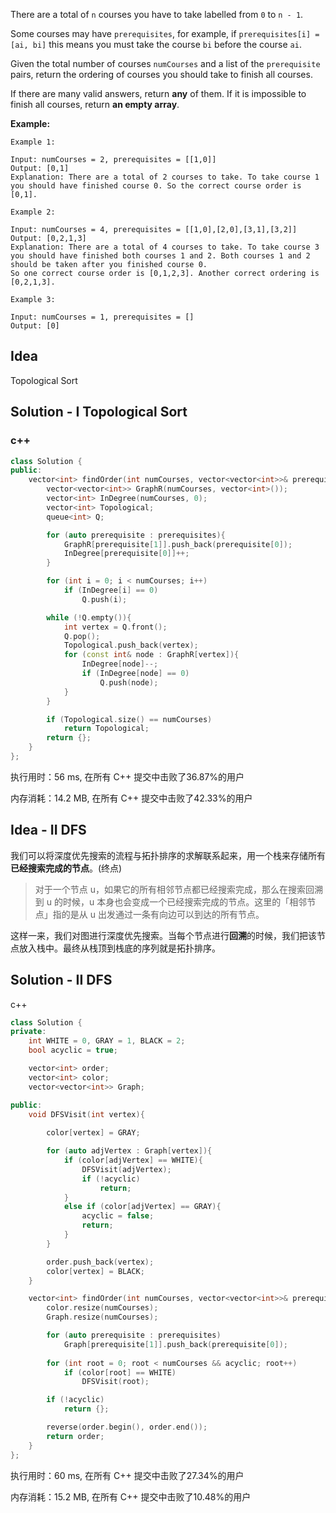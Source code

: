 There are a total of `n` courses you have to take labelled from `0` to `n - 1`.

Some courses may have `prerequisites`, for example, if `prerequisites[i] = [ai, bi]` this means you must take the course `bi` before the course `ai`.

Given the total number of courses `numCourses` and a list of the `prerequisite` pairs, return the ordering of courses you should take to finish all courses.

If there are many valid answers, return **any** of them. If it is impossible to finish all courses, return **an empty array**.



**Example:**
```
Example 1:

Input: numCourses = 2, prerequisites = [[1,0]]
Output: [0,1]
Explanation: There are a total of 2 courses to take. To take course 1 you should have finished course 0. So the correct course order is [0,1].

Example 2:

Input: numCourses = 4, prerequisites = [[1,0],[2,0],[3,1],[3,2]]
Output: [0,2,1,3]
Explanation: There are a total of 4 courses to take. To take course 3 you should have finished both courses 1 and 2. Both courses 1 and 2 should be taken after you finished course 0.
So one correct course order is [0,1,2,3]. Another correct ordering is [0,2,1,3].

Example 3:

Input: numCourses = 1, prerequisites = []
Output: [0]
```

## Idea

Topological Sort

## Solution - I Topological Sort

### c++

```c++
class Solution {
public:
    vector<int> findOrder(int numCourses, vector<vector<int>>& prerequisites) {
        vector<vector<int>> GraphR(numCourses, vector<int>());
        vector<int> InDegree(numCourses, 0);
        vector<int> Topological;
        queue<int> Q;

        for (auto prerequisite : prerequisites){
            GraphR[prerequisite[1]].push_back(prerequisite[0]);
            InDegree[prerequisite[0]]++;
        }

        for (int i = 0; i < numCourses; i++)
            if (InDegree[i] == 0) 
                Q.push(i);

        while (!Q.empty()){
            int vertex = Q.front();
            Q.pop();
            Topological.push_back(vertex);
            for (const int& node : GraphR[vertex]){
                InDegree[node]--;
                if (InDegree[node] == 0) 
                    Q.push(node);
            }
        }

        if (Topological.size() == numCourses)
            return Topological;
        return {};
    }
};
```

执行用时：56 ms, 在所有 C++ 提交中击败了36.87%的用户

内存消耗：14.2 MB, 在所有 C++ 提交中击败了42.33%的用户

## Idea - II DFS

我们可以将深度优先搜索的流程与拓扑排序的求解联系起来，用一个栈来存储所有**已经搜索完成的节点**。(终点)

> 对于一个节点 u，如果它的所有相邻节点都已经搜索完成，那么在搜索回溯到 u 的时候，u 本身也会变成一个已经搜索完成的节点。这里的「相邻节点」指的是从 u 出发通过一条有向边可以到达的所有节点。

这样一来，我们对图进行深度优先搜索。当每个节点进行**回溯**的时候，我们把该节点放入栈中。最终从栈顶到栈底的序列就是拓扑排序。

## Solution - II  DFS

c++

```c++
class Solution {
private:
    int WHITE = 0, GRAY = 1, BLACK = 2;
    bool acyclic = true;

    vector<int> order;
    vector<int> color;
    vector<vector<int>> Graph;

public:
    void DFSVisit(int vertex){
        
        color[vertex] = GRAY;

        for (auto adjVertex : Graph[vertex]){
            if (color[adjVertex] == WHITE){
                DFSVisit(adjVertex);
                if (!acyclic)
                    return;
            }
            else if (color[adjVertex] == GRAY){
                acyclic = false;
                return;
            }
        }

        order.push_back(vertex);
        color[vertex] = BLACK;
    }

    vector<int> findOrder(int numCourses, vector<vector<int>>& prerequisites) {
        color.resize(numCourses);
        Graph.resize(numCourses);

        for (auto prerequisite : prerequisites)
            Graph[prerequisite[1]].push_back(prerequisite[0]);
        
        for (int root = 0; root < numCourses && acyclic; root++)
            if (color[root] == WHITE)
                DFSVisit(root);

        if (!acyclic)
            return {};

        reverse(order.begin(), order.end());
        return order;
    }
};
```

执行用时：60 ms, 在所有 C++ 提交中击败了27.34%的用户

内存消耗：15.2 MB, 在所有 C++ 提交中击败了10.48%的用户
